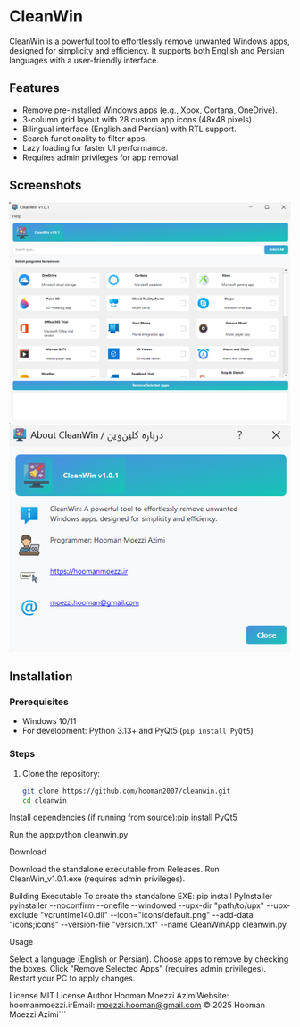 # CleanWin

CleanWin is a powerful tool to effortlessly remove unwanted Windows apps, designed for simplicity and efficiency. It supports both English and Persian languages with a user-friendly interface.

## Features
- Remove pre-installed Windows apps (e.g., Xbox, Cortana, OneDrive).
- 3-column grid layout with 28 custom app icons (48x48 pixels).
- Bilingual interface (English and Persian) with RTL support.
- Search functionality to filter apps.
- Lazy loading for faster UI performance.
- Requires admin privileges for app removal.

## Screenshots
![Main Window (English)](screenshots/main_window.png)
![About Dialog](screenshots/about_dialog.png)

## Installation
### Prerequisites
- Windows 10/11
- For development: Python 3.13+ and PyQt5 (`pip install PyQt5`)

### Steps
1. Clone the repository:
   ```bash
   git clone https://github.com/hooman2007/cleanwin.git
   cd cleanwin


Install dependencies (if running from source):pip install PyQt5


Run the app:python cleanwin.py



Download

Download the standalone executable from Releases.
Run CleanWin_v1.0.1.exe (requires admin privileges).

Building Executable
To create the standalone EXE:
pip install PyInstaller
pyinstaller --noconfirm --onefile --windowed --upx-dir "path/to/upx" --upx-exclude "vcruntime140.dll" --icon="icons/default.png" --add-data "icons;icons" --version-file "version.txt" --name CleanWinApp cleanwin.py

Usage

Select a language (English or Persian).
Choose apps to remove by checking the boxes.
Click "Remove Selected Apps" (requires admin privileges).
Restart your PC to apply changes.

License
MIT License
Author
Hooman Moezzi AzimiWebsite: hoomanmoezzi.irEmail: moezzi.hooman@gmail.com
© 2025 Hooman Moezzi Azimi```
